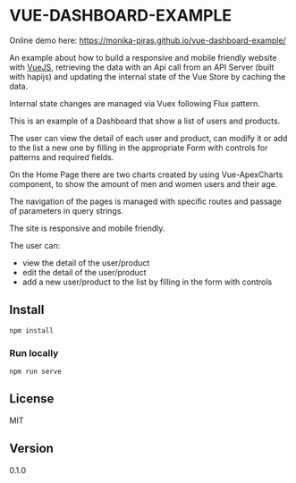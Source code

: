 # VUE-DASHBOARD-EXAMPLE 


Online demo here: https://monika-piras.github.io/vue-dashboard-example/





An example about how to build a responsive and mobile friendly website with [VueJS], retrieving the data with an Api call from an API Server (built with hapijs) and updating the internal state of the Vue Store by caching the data.

Internal state changes are managed via Vuex following Flux pattern.

This is an example of a Dashboard that show a list of users and products. 

The user can view the detail of each user and product, can modify it or add to the list a new one by filling in the appropriate Form with controls for patterns and required fields. 

On the Home Page there are two charts created by using Vue-ApexCharts component, to show the amount of men and women users and their age.

The navigation of the pages is managed with specific routes and passage of parameters in query strings.

The site is responsive and mobile friendly.

The user can:

- view the detail of the user/product
- edit the detail of the user/product
- add a new user/product to the list by filling in the form with controls



## Install
```
npm install
```

### Run locally
```
npm run serve
```

## License


MIT

## Version

0.1.0



[VueJS]: <https://vuejs.org>
